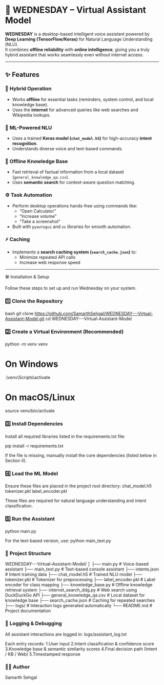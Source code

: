 # 🌟 WEDNESDAY – Virtual Assistant Model

**WEDNESDAY** is a desktop-based intelligent voice assistant powered by **Deep Learning (TensorFlow/Keras)** for Natural Language Understanding (NLU).  
It combines **offline reliability** with **online intelligence**, giving you a truly hybrid assistant that works seamlessly even without internet access.

---

## ✨ Features

### 🔹 **Hybrid Operation**
- Works **offline** for essential tasks (reminders, system control, and local knowledge base).  
- Uses the **internet** for advanced queries like web searches and Wikipedia lookups.

### 🧠 **ML-Powered NLU**
- Uses a trained **Keras model (`chat_model.h5`)** for high-accuracy **intent recognition**.  
- Understands diverse voice and text-based commands.

### 📘 **Offline Knowledge Base**
- Fast retrieval of factual information from a local dataset (`general_knowledge_qa.csv`).  
- Uses **semantic search** for context-aware question matching.

### ⚙️ **Task Automation**
- Perform desktop operations hands-free using commands like:
  - “Open Calculator”
  - “Increase volume”
  - “Take a screenshot”
- Built with `pyautogui` and `os` libraries for smooth automation.

### ⚡ **Caching**
- Implements a **search caching system (`search_cache.json`)** to:
  - Minimize repeated API calls
  - Increase web response speed

---

🛠️ Installation & Setup

Follow these steps to set up and run Wednesday on your system.

### 1️⃣ **Clone the Repository**

bash
git clone https://github.com/SamarthSehgal/WEDNESDAY---Virtual-Assistant-Model.git
cd WEDNESDAY---Virtual-Assistant-Model

### 2️⃣ **Create a Virtual Environment (Recommended)**
python -m venv venv
# On Windows
.\venv\Scripts\activate
# On macOS/Linux
source venv/bin/activate

### 3️⃣ **Install Dependencies**

Install all required libraries listed in the requirements.txt file:

pip install -r requirements.txt

If the file is missing, manually install the core dependencies (listed below in Section II).

### 4️⃣ **Load the ML Model**

Ensure these files are placed in the project root directory:
chat_model.h5
tokenizer.pkl
label_encoder.pkl

These files are required for natural language understanding and intent classification.

### 5️⃣ **Run the Assistant**
python main.py

For the text-based version, use:
python main_text.py

### 🧩 **Project Structure**
WEDNESDAY---Virtual-Assistant-Model/
│
├── main.py                  # Voice-based assistant
├── main_text.py             # Text-based console assistant
├── intents.json             # Intent training data
├── chat_model.h5            # Trained NLU model
├── tokenizer.pkl            # Tokenizer for preprocessing
├── label_encoder.pkl        # Label encoder for class mapping
├── knowledge_base.py        # Offline knowledge retrieval system
├── internet_search_ddg.py   # Web search using DuckDuckGo API
├── general_knowledge_qa.csv # Local dataset for knowledge base
├── search_cache.json        # Caching for repeated searches
├── logs/                    # Interaction logs generated automatically
└── README.md                # Project documentation

### 💾 **Logging & Debugging**

All assistant interactions are logged in:
logs/assistant_log.txt

Each entry records:
1.User input
2.Intent classification & confidence score
3.Knowledge base & semantic similarity scores
4.Final decision path (Intent / KB / Web)
5.Timestamped response

### 👨‍💻 **Author**

Samarth Sehgal
